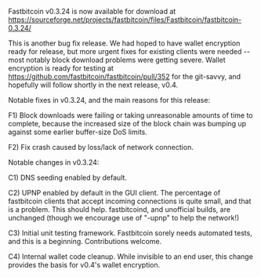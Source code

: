 Fastbitcoin v0.3.24 is now available for download at
https://sourceforge.net/projects/fastbitcoin/files/Fastbitcoin/fastbitcoin-0.3.24/

This is another bug fix release.  We had hoped to have wallet encryption ready for release, but more urgent fixes for existing clients were needed -- most notably block download problems were getting severe.  Wallet encryption is ready for testing at https://github.com/fastbitcoin/fastbitcoin/pull/352 for the git-savvy, and hopefully will follow shortly in the next release, v0.4.

Notable fixes in v0.3.24, and the main reasons for this release:

F1) Block downloads were failing or taking unreasonable amounts of time to complete, because the increased size of the block chain was bumping up against some earlier buffer-size DoS limits.

F2) Fix crash caused by loss/lack of network connection.

Notable changes in v0.3.24:

C1) DNS seeding enabled by default.

C2) UPNP enabled by default in the GUI client.  The percentage of fastbitcoin clients that accept incoming connections is quite small, and that is a problem.  This should help.  fastbitcoind, and unofficial builds, are unchanged (though we encourage use of "-upnp" to help the network!)

C3) Initial unit testing framework.  Fastbitcoin sorely needs automated tests, and this is a beginning.  Contributions welcome.

C4) Internal wallet code cleanup.  While invisible to an end user, this change provides the basis for v0.4's wallet encryption.
